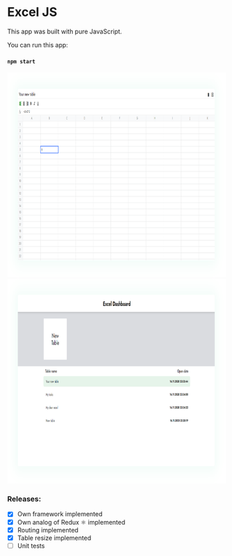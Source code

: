 

# Excel JS

This app was built with pure JavaScript.

You can run this app:

#### `npm start`

<img src="ScreenShots/img_2.png" height="470px">
<img src="ScreenShots/img_1.png" height="470px">


### Releases:

- [x] Own framework implemented
- [x] Own analog of Redux ⚛ implemented
- [x] Routing implemented
- [x] Table resize implemented
- [ ] Unit tests
